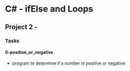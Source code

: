 # C# - ifElse and Loops

## Project 2 -

### Tasks

#### 0-positive_or_negative

- program to determine if a number is positive or negative
